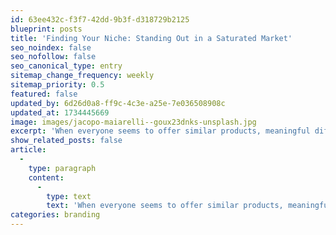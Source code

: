 ```yaml
---
id: 63ee432c-f3f7-42dd-9b3f-d318729b2125
blueprint: posts
title: 'Finding Your Niche: Standing Out in a Saturated Market'
seo_noindex: false
seo_nofollow: false
seo_canonical_type: entry
sitemap_change_frequency: weekly
sitemap_priority: 0.5
featured: false
updated_by: 6d26d0a8-ff9c-4c3e-a25e-7e036508908c
updated_at: 1734445669
image: images/jacopo-maiarelli--goux23dnks-unsplash.jpg
excerpt: 'When everyone seems to offer similar products, meaningful differentiation is key. Analyze competitor messaging and identify gaps in the market.'
show_related_posts: false
article:
  -
    type: paragraph
    content:
      -
        type: text
        text: 'When everyone seems to offer similar products, meaningful differentiation is key. Analyze competitor messaging and identify gaps in the market. Focus on specialized expertise, unique product features, or an underserved customer segment. Position your brand as the top choice for a particular problem by consistently highlighting what sets you apart. Over time, a clear positioning strategy cements brand recognition and attracts an audience that values what you do best.'
categories: branding
---
```

